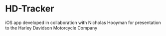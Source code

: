 # HD-Tracker
iOS app developed in collaboration with Nicholas Hooyman for presentation to the Harley Davidson Motorcycle Company
